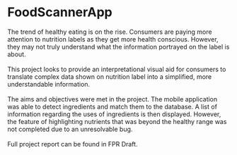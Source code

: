# FoodScannerApp

The trend of healthy eating is on the rise. Consumers are paying more attention to nutrition labels as they get more health conscious. However, they may not truly understand what the information portrayed on the label is about.
<br>
<br>
This project looks to provide an interpretational visual aid for consumers to translate complex data shown on nutrition label into a simplified, more understandable information.
<br>
<br>
The aims and objectives were met in the project. The mobile application was able to detect ingredients and match them to the database. A list of information regarding the uses of ingredients is then displayed. However, the feature of  highlighting nutrients that was beyond the healthy range was not completed due to an unresolvable bug.
<br>
<br>
Full project report can be found in FPR Draft.

